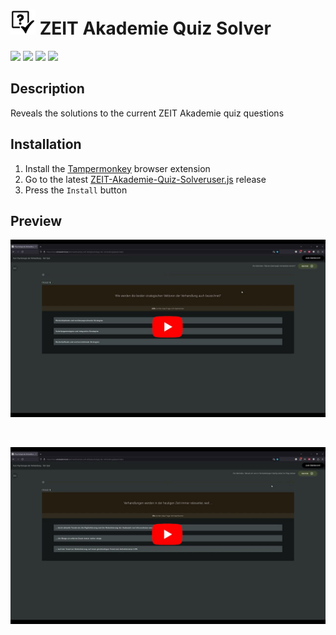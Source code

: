 # <img src="readme-res/icon.png" height="40" /> ZEIT Akademie Quiz Solver

[![](https://img.shields.io/badge/Language-JavaScript-%23f34b7d.svg?style=flat)](https://en.wikipedia.org/wiki/JavaScript) 
[![](https://img.shields.io/github/languages/code-size/Tosox/ZEIT-Akademie-Quiz-Solver?color=blue&label=Code%20size&style=flat)](https://github.com/Tosox/ZEIT-Akademie-Quiz-Solver)
[![](https://img.shields.io/tokei/lines/github/Tosox/ZEIT-Akademie-Quiz-Solver?color=red&label=Total%20lines&style=flat)](https://github.com/Tosox/ZEIT-Akademie-Quiz-Solver)
[![](https://img.shields.io/github/downloads/Tosox/ZEIT-Akademie-Quiz-Solver/total?color=green&label=Downloads&style=flat)](https://github.com/Tosox/ZEIT-Akademie-Quiz-Solver/releases)

## Description

Reveals the solutions to the current ZEIT Akademie quiz questions

## Installation

1. Install the [Tampermonkey](https://www.tampermonkey.net/) browser extension
2. Go to the latest [ZEIT-Akademie-Quiz-Solveruser.js](https://github.com/Tosox/ZEIT-Akademie-Quiz-Solver/releases/latest/download/ZEIT-Akademie-Quiz-Solver.user.js) release
3. Press the `Install` button

## Preview

[<img src="readme-res/show_solution_thumbnail.jpg" alt="vid_preview0" width="700"/>](https://youtu.be/2ah_xlSa9dU)

<br/>

[<img src="readme-res/solve_quiz_thumbnail.jpg" alt="vid_preview1" width="700"/>](https://youtu.be/dYlhPUnmym4)
